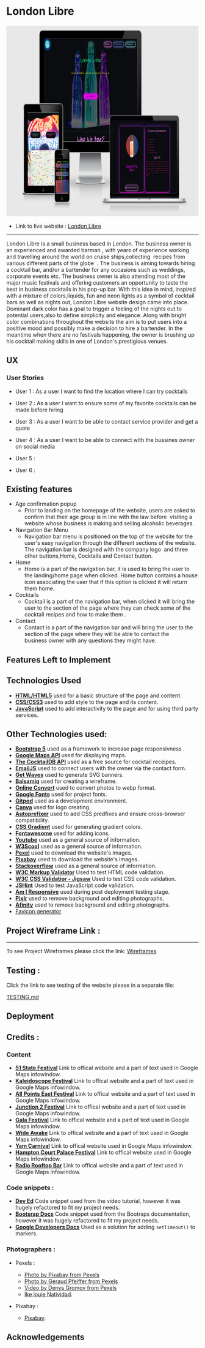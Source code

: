# London Libre

<p><img src="assets/docs/amiresponsive.png" style="min-width:100%" height="500" alt="Photo of website on devices"></p>

* Link to live website : [London Libre](https://kuzgo.github.io/project-MS2/)
***

London Libre is a small business based in London. The business owner is an experienced and awarded barman , with years of experience working and travelling around the world on cruise ships,collecting  recipes from various different parts of the globe  . The business is aiming towards hiring a cocktail bar, and/or a bartender for any occasions such as weddings, corporate events etc. The business owner is also attending most of the major music festivals and offering customers an opportunity to taste the best in business cocktails in his pop-up bar. With this idea in mind, inspired with a mixture of colors,liquids, fun and neon lights as a symbol of cocktail bars as well as nights out, London Libre website design came into place. Dominant dark color has a goal to trigger a feeling of the nights out to potential users,also to define simplicity and elegance. Along with bright color combinations throughout the website the aim is to put users into a positive mood and possibly make a decision to hire a bartender. In the meantime when there are no festivals happening, the owner is brushing up his cocktail making skills in one of London's prestigious venues.


## UX

### User Stories

* User 1 : As a user I want to find the location where I can try cocktails

* User 2 : As a user I want to ensure some of my favorite cocktails can be made before hiring 

* User 3 : As a user I want to be able to contact service provider and get a quote

* User 4 : As a user I want to be able to connect with the bussines owner on social media

* User 5 :


* User 6 :





## Existing features
* Age confirmation popup 
    * Prior to landing on the homepage of the website, users are asked to confirm that their age group is in line with the law before  visiting a website whose business is making and selling alcoholic beverages.
* Navigation Bar Menu
    * Navigation bar menu is positioned on the top of the website for the user's easy navigation through the different sections of the website. The navigation bar is designed with the company logo  and three other buttons,Home, Cocktails and Contact button.
* Home
    * Home is a part of the navigation bar, it is used to bring the user to the landing/home page when clicked. Home button contains a house icon associating the user that if this option is clicked it will return them home.
* Cocktails
    * Cocktail is a part of the navigation bar, when clicked it will bring the user to the section of the page where they can check some of the cocktail recipes and how to make them .
* Contact 
    * Contact is a part of the navigation bar and will bring the user to the section of the page where they will be able to contact the business owner with any questions they might have.



## Features Left to Implement



## Technologies Used
* [__HTML/HTML5__](https://developer.mozilla.org/en-US/docs/Web/HTML) used for a basic structure of the page and content.
* [__CSS/CSS3__](https://developer.mozilla.org/en-US/docs/Web/CSS) used to add style to the page and its content.
* [__JavaScript__](https://developer.mozilla.org/en-US/docs/Web/JavaScript) used to add interactivity to the page and for using third party services.

## Other Technologies used:
* [__Bootstrap 5__](https://getboostrap.com) used as a framework to increase page responsivness .
* [__Google Maps API__](https://developers.google.com/maps) used for displaying maps.
* [__The CocktailDB API__](https://www.thecocktaildb.com/api.php) used as a free source for cocktail receipes.
* [__EmailJS__](https://www.emailjs.com/) used to connect users with the owner via the contact form.
* [__Get Waves__](https://getwaves.io/) used to generate SVG banners.
* [__Balsamiq__](https://balsamiq.com) used for creating a wireframe.
* [__Online Convert__](https://image.online-convert.com) used to convert photos to webp format.
* [__Google Fonts__](https://fonts.google.com) used for project fonts.
* [__Gitpod__](https://gitpod.io) used as a development environment.
* [__Canva__](https://www.canva.com) used for logo creating.
* [__Autoprefixer__](https://autoprefixer.github.io/) used to add CSS predfixes and ensure cross-browser compatibility.
* [__CSS Gradient__](https://cssgradient.io/) used for generating gradient colors.
* [__Fontawesome__](https://fontawesome.com) used for adding icons.
* [__Youtube__](https://www.youtube.com/) used as a general source of information.
* [__W3Scool__](https://www.w3schools.com/) used as a general source of information.
* [__Pexel__](https://www.pexels.com/) used to download the website's images.
* [__Pixabay__](https://pixabay.com/) used to download the website's images.
* [__Stackoverflow__](https://stackoverflow.com/) used as a general source of information.
* [__W3C Markup Validator__](https://validator.w3.org/) Used to test HTML code validation.
* [__W3C CSS Validatior - Jigsaw__](https://jigsaw.w3.org/css-validator/) Used to test CSS code validation.
* [__JSHint__](https://jshint.com/) Used to test JavaScript code validation.
* [__Am I Responsive__](http://ami.responsivedesign.is/) used during post deployment testing stage.
* [__Pixlr__](https://pixlr.com) used to remove background and editing photographs.
* [__Afinity__](https://affinity.serif.com/en-gb/photo/ ) used to remove background and editing photographs.
* [Favicon generator](https://www.favicon-generator.org/)




## Project Wireframe Link :
***
To see Project Wireframes please click the link: <a href="https://github.com/kuzGo/project-MS2/tree/master/assets/wireframes">Wireframes</a> 

## Testing :
Click the link to see testing of the website please in a separate file:

<a href="https://github.com/kuzGo/project-MS2/blob/master/TESTING.md">TESTING.md</a>


## Deployment


## Credits :

### Content
* [__51 State Festival__](https://www.51ststatefestival.com/) Link to offical website and a part of text used in Google Maps infowindow.
* [__Kaleidoscope Festival__](https://kaleidoscope-festival.com/) Link to offical website and a part of text used in Google Maps infowindow.
* [__All Points East Festival__](https://www.allpointseastfestival.com/) Link to offical website and a part of text used in Google Maps infowindow.
* [__Junction 2 Festival__](https://www.junction2.london/) Link to offical website and a part of text used in Google Maps infowindow.
* [__Gala Festival__](https://thisisgala.co.uk/) Link to offical website and a part of text used in Google Maps infowindow.
* [__Wide Awake__](https://wideawakelondon.co.uk/) Link to offical website and a part of text used in Google Maps infowindow.
* [__Yam Carnival__](https://yamcarnival.com/) Link to offical website used in Google Maps infowindow.
* [__Hampton Court Palace Festival__](https://hamptoncourtpalacefestival.com/) Link to offical website used in Google Maps infowindow.
* [__Radio Rooftop Bar__](https://radiorooftop.com/) Link to offical website and a part of text used in Google Maps infowindow.

### Code snippets :

* [__Dev Ed__](https://www.youtube.com/watch?v=XK7T3mY1V-w) Code snippet used from the video tutorial, however it was hugely refactored to fit my project needs.
* [__Bootsrap Docs__](https://getbootstrap.com/docs/5.0/components/navbar/) Code snippet used from the Bootraps documentation, however it was hugely refactored to fit my project needs.
* [__Google Developers Docs__](https://developers.google.com/maps/documentation/javascript/examples/marker-animations-iteration#maps_marker_animations_iteration-html) Used as a  solution for adding `setTimeout()` to markers.

### Photographers :
* Pexels :
    * [Photo by Pixabay from Pexels](https://www.pexels.com/photo/three-lighted-bottles-274131)
    * [Photo by Geraud Pfeiffer from Pexels](https://www.pexels.com/photo/glasses-of-fresh-icy-cocktails-on-marble-table-6542713/)
    * [Video by Denys Gromov from Pexels](https://www.pexels.com/video/pouring-alcoholic-drink-on-a-cocktail-glass-4765778/)
    * [Ike louie Natividad](https://www.pexels.com/photo/woman-standing-beside-led-signage-1996911/).

* Pixabay :
    * [Pixabay](https://pixabay.com/illustrations/heart-neon-color-red-neon-sign-3464049/).


## Acknowledgements